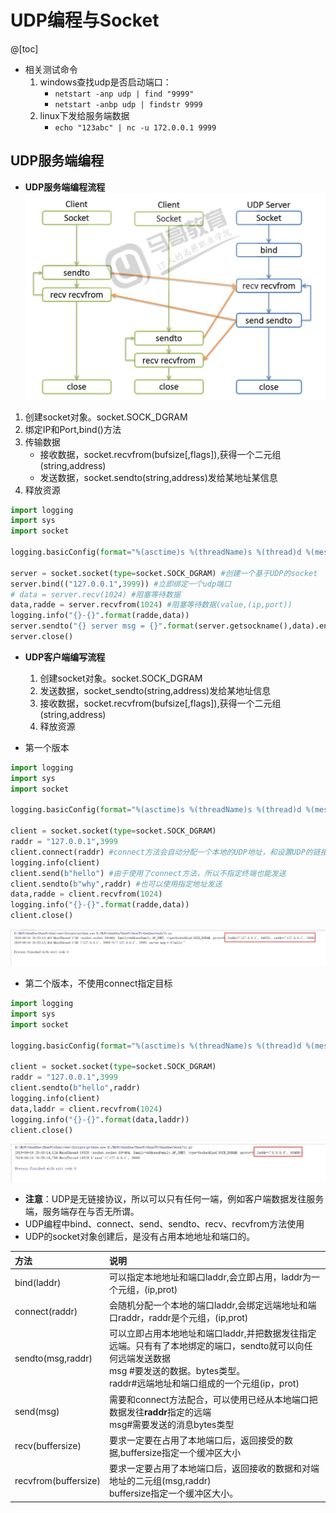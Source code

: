 # UDP编程与Socket

@[toc]

* 相关测试命令
    1. windows查找udp是否启动端口：
        * `netstart -anp udp | find "9999"`
        * `netstart -anbp udp | findstr 9999`
    2. linux下发给服务端数据
        * `echo "123abc" | nc -u 172.0.0.1 9999`

## UDP服务端编程

* **UDP服务端编程流程**
![udp_001](../../../img/python/udp_001.jpg)  

1. 创建socket对象。socket.SOCK_DGRAM
2. 绑定IP和Port,bind()方法
3. 传输数据
    * 接收数据，socket.recvfrom(bufsize[,flags]),获得一个二元组(string,address)
    * 发送数据，socket.sendto(string,address)发给某地址某信息
4. 释放资源

````python
import logging
import sys
import socket

logging.basicConfig(format="%(asctime)s %(threadName)s %(thread)d %(message)s",stream=sys.stdout,level=logging.INFO)

server = socket.socket(type=socket.SOCK_DGRAM) #创建一个基于UDP的socket
server.bind(("127.0.0.1",3999)) #立即绑定一个udp端口
# data = server.recv(1024) #阻塞等待数据
data,radde = server.recvfrom(1024) #阻塞等待数据(value,(ip,port))
logging.info("{}-{}".format(radde,data))
server.sendto("{} server msg = {}".format(server.getsockname(),data).encode(),radde)
server.close()
````

* **UDP客户端编写流程**
    1. 创建socket对象。socket.SOCK_DGRAM
    2. 发送数据，socket_sendto(string,address)发给某地址信息
    3. 接收数据，socket.recvfrom(bufsize[,flags]),获得一个二元组(string,address)
    4. 释放资源

* 第一个版本

````python
import logging
import sys
import socket

logging.basicConfig(format="%(asctime)s %(threadName)s %(thread)d %(message)s",stream=sys.stdout,level=logging.INFO)

client = socket.socket(type=socket.SOCK_DGRAM)
raddr = "127.0.0.1",3999
client.connect(raddr) #connect方法会自动分配一个本地的UDP地址，和设置UDP的链接对象raddr地址
logging.info(client)
client.send(b"hello") #由于使用了connect方法，所以不指定终端也能发送
client.sendto(b"why",raddr) #也可以使用指定地址发送
data,radde = client.recvfrom(1024)
logging.info("{}-{}".format(radde,data))
client.close()
````

![udp_002](../../../img/python/udp_002.jpg)  

* 第二个版本，不使用connect指定目标

````python
import logging
import sys
import socket

logging.basicConfig(format="%(asctime)s %(threadName)s %(thread)d %(message)s",stream=sys.stdout,level=logging.INFO)

client = socket.socket(type=socket.SOCK_DGRAM)
raddr = "127.0.0.1",3999
client.sendto(b"hello",raddr)
logging.info(client)
data,laddr = client.recvfrom(1024)
logging.info("{}-{}".format(data,laddr))
client.close()
````

![udp_003](../../../img/python/udp_003.jpg)  

* **注意**：UDP是无链接协议，所以可以只有任何一端，例如客户端数据发往服务端，服务端存在与否无所谓。
* UDP编程中bind、connect、send、sendto、recv、recvfrom方法使用
* UDP的socket对象创建后，是没有占用本地地址和端口的。

|方法|说明|
|:----|:-----|
bind(laddr)|可以指定本地地址和端口laddr,会立即占用，laddr为一个元组，(ip,prot)
connect(raddr)|会随机分配一个本地的端口laddr,会绑定远端地址和端口raddr，raddr是个元组，(ip,prot)
sendto(msg,raddr)|可以立即占用本地地址和端口laddr,并把数据发往指定远端。只有有了本地绑定的端口，sendto就可以向任何远端发送数据<br/>msg #要发送的数据。bytes类型。<br/>raddr#远端地址和端口组成的一个元组(ip，prot)
send(msg)|需要和connect方法配合，可以使用已经从本地端口把数据发往**raddr**指定的远端<br/>msg#需要发送的消息bytes类型
recv(buffersize)|要求一定要在占用了本地端口后，返回接受的数据,buffersize指定一个缓冲区大小
recvfrom(buffersize)|要求一定要占用了本地端口后，返回接收的数据和对端地址的二元组(msg,raddr)<br/>buffersize指定一个缓冲区大小。










